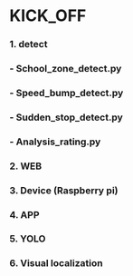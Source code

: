 # KICK_OFF

### 1. detect 
###   - School_zone_detect.py
###   - Speed_bump_detect.py
###   - Sudden_stop_detect.py
###   - Analysis_rating.py

### 2. WEB
### 
### 3. Device (Raspberry pi)
### 4. APP    
### 5. YOLO 
### 6. Visual localization 
